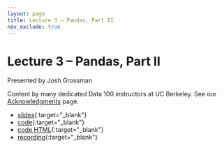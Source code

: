 ```yaml
---
layout: page
title: Lecture 3 – Pandas, Part II
nav_exclude: true
---
```


# Lecture 3 – Pandas, Part II

Presented by Josh Grossman

Content by many dedicated Data 100 instructors at UC Berkeley. See our [Acknowledgments](../../acks) page.

- [slides](https://docs.google.com/presentation/d/1R-346aEcKhjFTWsgHqV5dvWujwOXKzID8rDrnk0zuuc/edit?usp=sharing){:target="_blank"}
- [code](https://data100.datahub.berkeley.edu/hub/user-redirect/git-pull?repo=https%3A%2F%2Fgithub.com%2FDS-100%2Fsu25-student&urlpath=lab%2Ftree%2Fsu25-student%2Flecture%2Flec03%2Flec03.ipynb&branch=main){:target="_blank"}
- [code HTML](../../resources/assets/lectures/lec03/lec03.html){:target="_blank"}
- [recording](https://youtu.be/eVGrZdMaPNI){:target="_blank"}